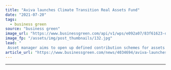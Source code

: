 ```yaml
---
title: "Aviva launches Climate Transition Real Assets Fund"
date: "2021-07-20"
tags: 
  - business green
source: "business green"
image_url: "https://www.businessgreen.com/api/v1/wps/e092a07/83f61623-dc45-4ba6-9e31-431c64784eba/1/mark-meiklejon-1475-FS-RRD-7977-185x114.jpg"
image_fp: "/assets/img/post_thumbnails/132.jpg"
lead: "
 Asset manager aims to open up defined contribution schemes for assets that aid the net zero transition ..."
article_url: "https://www.businessgreen.com/news/4034694/aviva-launches-climate-transition-real-assets-fund"
---
```


---

